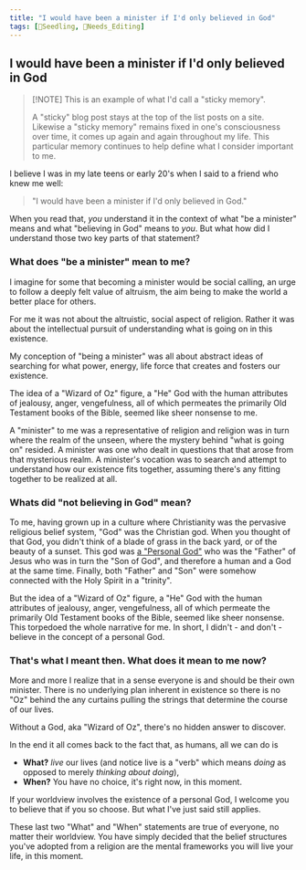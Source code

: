 ```yaml
---
title: "I would have been a minister if I'd only believed in God"
tags: [🌱Seedling, 📝Needs_Editing]
---
```


## I would have been a minister if I'd only believed in God

> [!NOTE] This is an example of what I'd call a "sticky memory".
>
> A "sticky" blog post stays at the top of the list posts on a site. Likewise a "sticky memory" remains fixed in one's consciousness over time, it comes up again and again throughout my life. This particular memory continues to help define what I consider important to me.

I believe I was in my late teens or early 20's when I said to a friend who knew me well:

>"I would have been a minister if I'd only believed in God."

When you read that, *you* understand it in the context of what "be a minister" means and what "believing in God" means to *you*. But what how did I understand those two key parts of that statement?

### What does "be a minister" mean to me?

I imagine for some that becoming a minister would be social calling, an urge  to follow a deeply felt value of altruism, the aim being to make the world a better place for others.

For me it was not about the altruistic, social aspect of religion. Rather it was about the intellectual pursuit of understanding what is going on in this existence. 

My conception of "being a minister" was all about abstract ideas of searching for what power, energy, life force that creates and fosters our existence.

The idea of a "Wizard of Oz" figure, a "He" God with the human attributes of jealousy, anger, vengefulness, all of which permeates the primarily Old Testament books of the Bible, seemed like sheer nonsense to me.

A "minister" to me was a representative of religion and religion was in turn where the realm of the unseen, where the mystery behind "what is going on" resided. A minister was one who dealt in questions that that arose from that mysterious realm. A minister's vocation was to search and attempt to understand how our existence fits together, assuming there's any fitting together to be realized at all.

### Whats did "not believing in God" mean?

To me, having grown up in a culture where Christianity was the pervasive religious belief system, "God" was the Christian god. When you thought of that God, you didn't think of a blade of grass in the back yard, or of the beauty of a sunset. This god was [a "Personal God"](notes/A%20Personal%20God.md) who was the "Father" of Jesus who was in turn the "Son of God", and therefore a human and a God at the same time. Finally, both "Father" and "Son" were somehow connected with the Holy Spirit in a "trinity".

But the idea of a "Wizard of Oz" figure, a "He" God with the human attributes of jealousy, anger, vengefulness, all of which permeate the primarily Old Testament books of the Bible, seemed like sheer nonsense. This torpedoed the whole narrative for me. In short, I didn't - and don't - believe in the concept of a personal God.

### That's what I meant then. What does it mean to me now?

More and more I realize that in a sense everyone is and should be their own minister. There is no underlying plan inherent in existence so there is no "Oz" behind the any curtains pulling the strings that determine the course of our lives. 

Without a God, aka "Wizard of Oz", there's no hidden answer to discover. 

In the end it all comes back to the fact that, as humans, all we can do is 
- **What?** *live* our lives (and notice live is a "verb" which means *doing* as opposed to merely *thinking about doing*),
- **When?** You have no choice, it's right now, in this moment.

If your worldview involves the existence of a personal God, I welcome you to believe that if you so choose. But what I've just said still applies.

These last two "What" and "When" statements are true of everyone, no matter their worldview. You have simply decided that the belief structures you've adopted from a religion are the mental frameworks you will live your life, in this moment.
